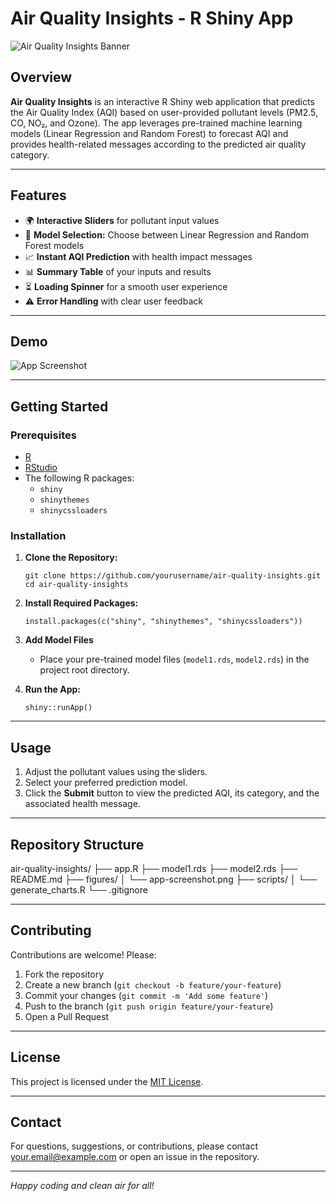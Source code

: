 # Air Quality Insights - R Shiny App

![Air Quality Insights Banner](https://user-images.githubusercontent.com/your-banner-image.png)

## Overview

**Air Quality Insights** is an interactive R Shiny web application that predicts the Air Quality Index (AQI) based on user-provided pollutant levels (PM2.5, CO, NO₂, and Ozone). The app leverages pre-trained machine learning models (Linear Regression and Random Forest) to forecast AQI and provides health-related messages according to the predicted air quality category.

---

## Features

- 🌍 **Interactive Sliders** for pollutant input values
- 🤖 **Model Selection:** Choose between Linear Regression and Random Forest models
- 📈 **Instant AQI Prediction** with health impact messages
- 📊 **Summary Table** of your inputs and results
- ⏳ **Loading Spinner** for a smooth user experience
- ⚠️ **Error Handling** with clear user feedback

---

## Demo

![App Screenshot](https://user-images.githubusercontent.com/your-app-screenshot.png)

---

## Getting Started

### Prerequisites

- [R](https://cran.r-project.org/)
- [RStudio](https://posit.co/download/rstudio-desktop/)
- The following R packages:
  - `shiny`
  - `shinythemes`
  - `shinycssloaders`

### Installation

1. **Clone the Repository:**
    ```
    git clone https://github.com/yourusername/air-quality-insights.git
    cd air-quality-insights
    ```

2. **Install Required Packages:**
    ```
    install.packages(c("shiny", "shinythemes", "shinycssloaders"))
    ```

3. **Add Model Files**
    - Place your pre-trained model files (`model1.rds`, `model2.rds`) in the project root directory.

4. **Run the App:**
    ```
    shiny::runApp()
    ```

---

## Usage

1. Adjust the pollutant values using the sliders.
2. Select your preferred prediction model.
3. Click the **Submit** button to view the predicted AQI, its category, and the associated health message.

---

## Repository Structure

air-quality-insights/
├── app.R
├── model1.rds
├── model2.rds
├── README.md
├── figures/
│ └── app-screenshot.png
├── scripts/
│ └── generate_charts.R
└── .gitignore

---

## Contributing

Contributions are welcome! Please:

1. Fork the repository
2. Create a new branch (`git checkout -b feature/your-feature`)
3. Commit your changes (`git commit -m 'Add some feature'`)
4. Push to the branch (`git push origin feature/your-feature`)
5. Open a Pull Request

---

## License

This project is licensed under the [MIT License](LICENSE).

---

## Contact

For questions, suggestions, or contributions, please contact [your.email@example.com](mailto:your.email@example.com) or open an issue in the repository.

---

*Happy coding and clean air for all!*
